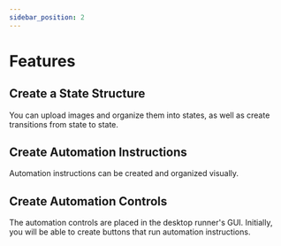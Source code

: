 ```yaml
---
sidebar_position: 2
---
```


# Features

## Create a State Structure

You can upload images and organize them into states, as well as create transitions from state to state.

## Create Automation Instructions

Automation instructions can be created and organized visually.

## Create Automation Controls

The automation controls are placed in the desktop runner's GUI. Initially, you will be able to create
buttons that run automation instructions. 